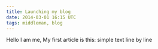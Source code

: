 ```yaml
---
title: Launching my blog
date: 2014-03-01 16:15 UTC
tags: middleman, blog
---
```


Hello I am me,
My first article is this:  simple text line
by line
